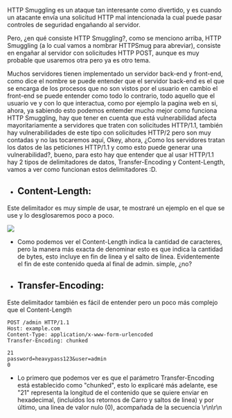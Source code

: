 HTTP Smuggling es un ataque tan interesante como divertido, y es cuando un atacante envía una solicitud HTTP mal intencionada la cual puede pasar controles de seguridad engañando al servidor.

Pero, ¿en qué consiste HTTP Smuggling?, como se menciono arriba, HTTP Smuggling (a lo cual vamos a nombrar HTTPSmug para abreviar), consiste en engañar al servidor con solicitudes HTTP POST, aunque es muy probable que usaremos otra pero ya es otro tema.

Muchos servidores tienen implementado un servidor back-end y front-end, como dice el nombre se puede entender que el servidor back-end es el que se encarga de los procesos que no son vistos por el usuario en cambio el front-end se puede entender como todo lo contrario, todo aquello que el usuario  ve y con lo que interactua, como por ejemplo la pagina web en si, ahora, ya sabiendo esto podemos entemder mucho mejor como funciona HTTP Smuggling, hay que tener en cuenta que está vulnerabilidad afecta mayoritariamente a servidores que traten con solicitudes HTTP/1.1, también hay vulnerabilidades de este tipo con solicitudes HTTP/2 pero son muy contadas y no las tocaremos aquí, Okey, ahora, ¿Como los servidores tratan los datos de las peticiones HTTP/1.1 y como esto puede generar una vulnerabilidad?, bueno, para esto hay que entender que al usar HTTP/1.1 hay 2 tipos de delimitadores de datos, Transfer-Encoding y Content-Length, vamos a ver como funcionan estos delimitadores :D.

- ## Content-Length:

Este delimitador es muy simple de usar, te mostraré un ejemplo en el que se use y lo desglosaremos poco a poco.

<img src="/Z-Imagenes/HTTPS1.png" />

- Como podemos ver el Content-Length indica la cantidad de caracteres, pero la manera más exacta de denominar esto es que indica la cantidad de bytes, esto incluye en fin de linea y el salto de linea. Evidentemente el fin de este contenido queda  al final de admin. simple, ¿no?

- ## Transfer-Encoding:

Este delimitador también es fácil de entender pero un poco más complejo que el Content-Length

```http
POST /admin HTTP/1.1
Host: example.com
Content-Type: application/x-www-form-urlencoded
Transfer-Encoding: chunked

21
password=heavypass123&user=admin
0
```

- Lo primero que podemos ver es que el parámetro Transfer-Encoding está establecido como "chunked", esto lo explicaré más adelante, ese "21" representa la longitud de el contenido que se quiere enviar en  hexadecimal, (incluídos los retornos de Carro y saltos de linea) y por último, una linea de valor nulo (0), acompañada de la secuencia \r\n\r\n 






